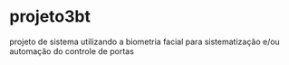 # projeto3bt
projeto de sistema utilizando a biometria facial para sistematização e/ou automação do controle de portas
